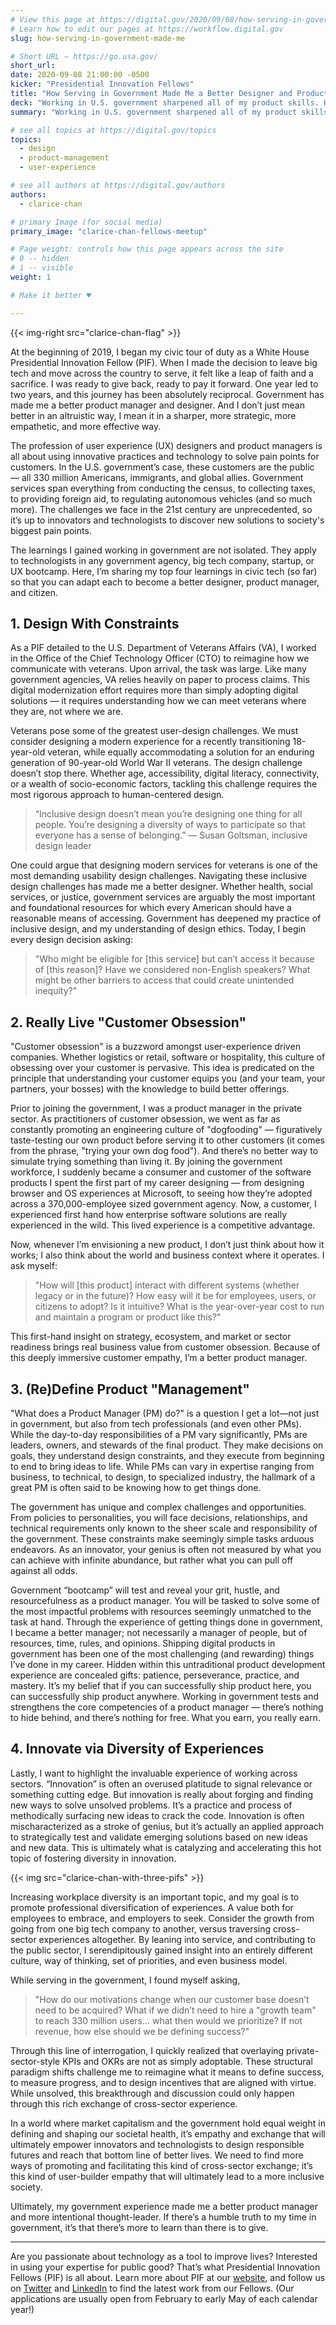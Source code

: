 ```yaml
---
# View this page at https://digital.gov/2020/09/08/how-serving-in-government-made-me
# Learn how to edit our pages at https://workflow.digital.gov
slug: how-serving-in-government-made-me

# Short URL — https://go.usa.gov/
short_url: 
date: 2020-09-08 21:00:00 -0500
kicker: "Presidential Innovation Fellows"
title: "How Serving in Government Made Me a Better Designer and Product Manager"
deck: "Working in U.S. government sharpened all of my product skills. Here are four practices that techies in any sector can use to build empathetic, effective products."
summary: "Working in U.S. government sharpened all of my product skills. Here are four practices that techies in any sector can use to build empathetic, effective products."

# see all topics at https://digital.gov/topics
topics: 
  - design
  - product-management
  - user-experience

# see all authors at https://digital.gov/authors
authors: 
  - clarice-chan

# primary Image (for social media)
primary_image: "clarice-chan-fellows-meetup"

# Page weight: controls how this page appears across the site
# 0 -- hidden
# 1 -- visible
weight: 1

# Make it better ♥

---
```


{{< img-right src="clarice-chan-flag" >}}

At the beginning of 2019, I began my civic tour of duty as a White House Presidential Innovation Fellow (PIF).  When I made the decision to leave big tech and move across the country to serve, it felt like a leap of faith and a sacrifice. I was ready to give back, ready to pay it forward. One year led to two years, and this journey has been absolutely reciprocal. Government has made me a better product manager and designer. And I don’t just mean better in an altruistic way, I mean it in a sharper, more strategic, more empathetic, and more effective way. 

The profession of user experience (UX) designers and product managers is all about using innovative practices and technology to solve pain points for customers. In the U.S. government’s case, these customers are the public — all 330 million Americans, immigrants, and global allies. Government services span everything from conducting the census, to collecting taxes, to providing foreign aid, to regulating autonomous vehicles (and so much more). The challenges we face in the 21st century are unprecedented, so it’s up to innovators and technologists to discover new solutions to society's biggest pain points. 

The learnings I gained working in government are not isolated. They apply to technologists in any government agency, big tech company, startup, or UX bootcamp. Here, I’m sharing my top four learnings in civic tech (so far) so that you can adapt each to become a better designer, product manager, and citizen. 

## 1. Design With Constraints 

As a PIF detailed to the U.S. Department of Veterans Affairs (VA), I worked in the Office of the Chief Technology Officer (CTO) to reimagine how we communicate with veterans. Upon arrival, the task was large. Like many government agencies, VA relies heavily on paper to process claims. This digital modernization effort requires more than simply adopting digital solutions — it requires understanding how we can meet veterans where they are, not where we are.

Veterans pose some of the greatest user-design challenges. We must consider designing a modern experience for a recently transitioning 18-year-old veteran, while equally accommodating a solution for an enduring generation of 90-year-old World War II veterans. The design challenge doesn’t stop there. Whether age, accessibility, digital literacy, connectivity, or a wealth of socio-economic factors, tackling this challenge requires the most rigorous approach to human-centered design. 

> “Inclusive design doesn’t mean you’re designing one thing for all people. You’re designing a diversity of ways to participate so that everyone has a sense of belonging.”
> — Susan Goltsman, inclusive design leader

One could argue that designing modern services for veterans is one of the most demanding usability design challenges. Navigating these inclusive design challenges has made me a better designer. Whether health, social services, or justice, government services are arguably the most important and foundational resources for which every American should have a reasonable means of accessing. Government has deepened my practice of inclusive design, and my understanding of design ethics. Today, I begin every design decision asking: 

> "Who might be eligible for [this service] but can’t access it because of [this reason]? Have we considered non-English speakers? What might be other barriers to access that could create unintended inequity?"

##  2. Really Live "Customer Obsession" 

"Customer obsession" is a buzzword amongst user-experience driven companies. Whether logistics or retail, software or hospitality, this culture of obsessing over your customer is pervasive. This idea is predicated on the principle that understanding your customer equips you (and your team, your partners, your bosses) with the knowledge to build better offerings.

Prior to joining the government, I was a product manager in the private sector. As practitioners of customer obsession, we went as far as constantly promoting an engineering culture of "dogfooding" — figuratively taste-testing our own product before serving it to other customers (it comes from the phrase, "trying your own dog food"). And there’s no better way to simulate trying something than living it. By joining the government workforce, I suddenly became a consumer and customer of the software products I spent the first part of my career designing — from designing browser and OS experiences at Microsoft, to seeing how they’re adopted across a 370,000-employee sized government agency. Now, a customer, I experienced first hand how enterprise software solutions are really experienced in the wild. This lived experience is a competitive advantage.

Now, whenever I’m envisioning a new product, I don’t just think about how it works; I also think about the world and business context where it operates. I ask myself:

> "How will [this product] interact with different systems (whether legacy or in the future)? How easy will it be for employees, users, or citizens to adopt? Is it intuitive? What is the year-over-year cost to run and maintain a program or product like this?"

This first-hand insight on strategy, ecosystem, and market or sector readiness brings real business value from customer obsession. Because of this deeply immersive customer empathy, I’m a better product manager. 

## 3. (Re)Define Product "Management"

"What does a Product Manager (PM) do?" is a question I get a lot—not just in government, but also from tech professionals (and even other PMs). While the day-to-day responsibilities of a PM vary significantly, PMs are leaders, owners, and stewards of the final product. They make decisions on goals, they understand design constraints, and they execute from beginning to end to bring ideas to life. While PMs can vary in expertise ranging from business, to technical, to design, to specialized industry, the hallmark of a great PM is often said to be knowing how to get things done. 

The government has unique and complex challenges and opportunities. From policies to personalities, you will face decisions, relationships, and technical requirements only known to the sheer scale and responsibility of the government. These constraints make seemingly simple tasks arduous endeavors. As an innovator, your genius is often not measured by what you can achieve with infinite abundance, but rather what you can pull off against all odds. 

Government “bootcamp” will test and reveal your grit, hustle, and resourcefulness as a product manager. You will be tasked to solve some of the most impactful problems with resources seemingly unmatched to the task at hand. Through the experience of getting things done in government, I became a better manager; not necessarily a manager of people, but of resources, time, rules, and opinions. Shipping digital products in government has been one of the most challenging (and rewarding) things I’ve done in my career. Hidden within this untraditional product development experience are concealed gifts: patience, perseverance, practice, and mastery. It’s my belief that if you can successfully ship product here, you can successfully ship product anywhere. Working in government tests and strengthens the core competencies of a product manager — there’s nothing to hide behind, and there’s nothing for free. What you earn, you really earn.

## 4. Innovate via Diversity of Experiences

Lastly, I want to highlight the invaluable experience of working across sectors. “Innovation” is often an overused platitude to signal relevance or something cutting edge. But innovation is really about forging and finding new ways to solve unsolved problems. It’s a practice and process of methodically surfacing new ideas to crack the code. Innovation is often mischaracterized as a stroke of genius, but it’s actually an applied approach to strategically test and validate emerging solutions based on new ideas and new data. This is ultimately what is catalyzing and accelerating this hot topic of fostering diversity in innovation. 

{{< img src="clarice-chan-with-three-pifs" >}}

Increasing workplace diversity is an important topic, and my goal is to promote professional diversification of experiences. A value both for employees to embrace, and employers to seek. Consider the growth from going from one big tech company to another, versus traversing cross-sector experiences altogether. By leaning into service, and contributing to the public sector, I serendipitously gained insight into an entirely different culture, way of thinking, set of priorities, and even business model. 

While serving in the government, I found myself asking, 

> "How do our motivations change when our customer base doesn’t need to be acquired? What if we didn’t need to hire a "growth team" to reach 330 million users… what then would we prioritize? If not revenue, how else should we be defining success?"

Through this line of interrogation, I quickly realized that overlaying private-sector-style KPIs and OKRs are not as simply adoptable. These structural paradigm shifts challenge me to reimagine what it means to define success, to measure progress, and to design incentives that are aligned with virtue. While unsolved, this breakthrough and discussion could only happen through this rich exchange of cross-sector experience. 

In a world where market capitalism and the government hold equal weight in defining and shaping our societal health, it’s empathy and exchange that will ultimately empower innovators and technologists to design responsible futures and reach that bottom line of better lives. We need to find more ways of promoting and facilitating this kind of cross-sector exchange; it’s this kind of user-builder empathy that will ultimately lead to a more inclusive society. 

Ultimately, my government experience made me a better product manager and more intentional thought-leader. If there’s a humble truth to my time in government, it’s that there’s more to learn than there is to give.

---

Are you passionate about technology as a tool to improve lives? Interested in using your expertise for public good? That’s what Presidential Innovation Fellows (PIF) is all about. Learn more about PIF at our [website](https://www.presidentialinnovationfellows.gov), and follow us on [Twitter](https://twitter.com/PIFgov) and [LinkedIn](https://www.linkedin.com/company/white-house-presidential-innovation-fellows/) to find the latest work from our Fellows. (Our applications are usually open from February to early May of each calendar year!)
